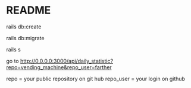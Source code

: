 # README
rails db:create

rails db:migrate

rails s


go to http://0.0.0.0:3000/api/daily_statistic?repo=vending_machine&repo_user=farther

repo = your public repository on git hub
repo_user = your login on github
